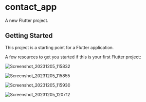 # contact_app

A new Flutter project.

## Getting Started

This project is a starting point for a Flutter application.

A few resources to get you started if this is your first Flutter project:



![Screenshot_20231205_115832](https://github.com/amishad7/CONTACT_APP/assets/118448879/bfb916e6-dd04-414f-bf6f-9473c6c1598c)






![Screenshot_20231205_115855](https://github.com/amishad7/CONTACT_APP/assets/118448879/c23cc6f4-24da-475c-9e7b-447d34044a91)




![Screenshot_20231205_115930](https://github.com/amishad7/CONTACT_APP/assets/118448879/916d0aee-c092-4289-a0bd-9a32b3d9864e)





![Screenshot_20231205_120712](https://github.com/amishad7/CONTACT_APP/assets/118448879/d43602b9-8f98-4928-ae73-d8cb920e269d)






